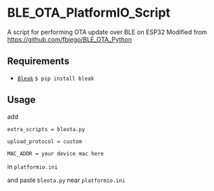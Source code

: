 # BLE_OTA_PlatformIO_Script
A script for performing OTA update over BLE on ESP32
Modified from https://github.com/fbiego/BLE_OTA_Python

## Requirements
- [`Bleak`](https://github.com/hbldh/bleak)
 `$ pip install bleak`


## Usage
add 

`extra_scripts = bleota.py`

`upload_protocol = custom`

`MAC_ADDR = your device mac here`

in `platformio.ini`

and paste `bleota.py` near `platformio.ini`
